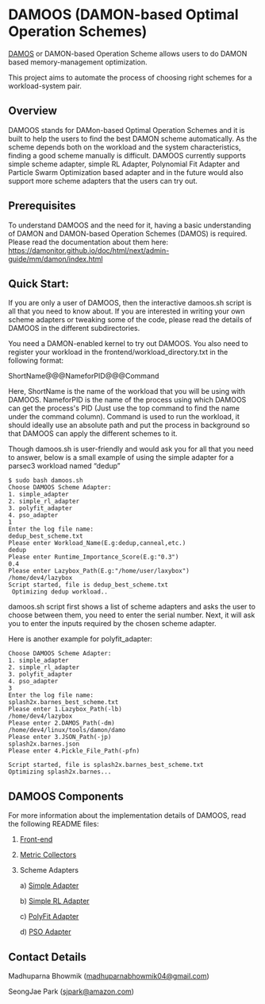 # DAMOOS (DAMON-based Optimal Operation Schemes)

[DAMOS](https://damonitor.github.io/doc/html/next/admin-guide/mm/damon/usage.html?highlight=damos#damon-based-operation-schemes) or DAMON-based Operation Scheme allows users to do DAMON based memory-management optimization.

This project aims to automate the process of choosing right schemes
for a workload-system pair.

## Overview

DAMOOS stands for DAMon-based Optimal Operation Schemes and it is built to help the users to find the best DAMON scheme automatically. As the scheme depends both on the workload and the system characteristics, finding a good scheme manually is difficult. DAMOOS currently supports simple scheme adapter, simple RL Adapter, Polynomial Fit Adapter and Particle Swarm Optimization based adapter and in the future would also support more scheme adapters that the users can try out.
## Prerequisites


To understand DAMOOS and the need for it, having a basic understanding of DAMON and DAMON-based Operation Schemes (DAMOS) is required. Please read the documentation about them here: https://damonitor.github.io/doc/html/next/admin-guide/mm/damon/index.html

## Quick Start:

If you are only a user of DAMOOS, then the interactive damoos.sh script is all that you need to know about. If you are interested in writing your own scheme adapters or tweaking some of the code, please read the details of DAMOOS in the different subdirectories.

You need a DAMON-enabled kernel to try out DAMOOS. You also need to register your workload in the frontend/workload_directory.txt in the following format:

ShortName@@@NameforPID@@@Command

Here, ShortName is the name of the workload that you will be using with DAMOOS. NameforPID is the name of the process using which DAMOOS can get the process's PID (Just use the top command to find the name under the command column). Command is used to run the workload, it should ideally use an absolute path and put the process in background so that DAMOOS can apply the different schemes to it.

Though damoos.sh is user-friendly and would ask you for all that you need to answer, below is a small example of using the simple adapter for a parsec3 workload named “dedup”

```
$ sudo bash damoos.sh
Choose DAMOOS Scheme Adapter:
1. simple_adapter
2. simple_rl_adapter
3. polyfit_adapter
4. pso_adapter
1
Enter the log file name:
dedup_best_scheme.txt                    
Please enter Workload_Name(E.g:dedup,canneal,etc.)
dedup
Please enter Runtime_Importance_Score(E.g:"0.3")
0.4
Please enter Lazybox_Path(E.g:"/home/user/laxybox")
/home/dev4/lazybox
Script started, file is dedup_best_scheme.txt
 Optimizing dedup workload..
```

damoos.sh script first shows a list of scheme adapters and asks the user to choose between them, you need to enter the serial number. Next, it will ask you to enter the inputs required by the chosen scheme adapter.

Here is another example for polyfit_adapter:
```
Choose DAMOOS Scheme Adapter:
1. simple_adapter
2. simple_rl_adapter
3. polyfit_adapter
4. pso_adapter
3
Enter the log file name:
splash2x.barnes_best_scheme.txt
Please enter 1.Lazybox_Path(-lb)
/home/dev4/lazybox
Please enter 2.DAMOS_Path(-dm)
/home/dev4/linux/tools/damon/damo
Please enter 3.JSON_Path(-jp)
splash2x.barnes.json
Please enter 4.Pickle_File_Path(-pfn)

Script started, file is splash2x.barnes_best_scheme.txt
Optimizing splash2x.barnes...
```

## DAMOOS Components

For more information about the implementation details of DAMOOS, read the following README files:

1. [Front-end](frontend/README.md)
2. [Metric Collectors](metrics_collector/README.md)
3. Scheme Adapters
   
    a) [Simple Adapter](scheme_adapters/simple_adapter/README.md)
    
    b) [Simple RL Adapter](scheme_adapters/simple_rl_adapter/README.md)

    c) [PolyFit Adapter](scheme_adapters/polyfit_adapter/README.md)
    
    d) [PSO Adapter](scheme_adapters/pso_adapter/README.md)



## Contact Details
Madhuparna Bhowmik (madhuparnabhowmik04@gmail.com)

SeongJae Park (sjpark@amazon.com)
